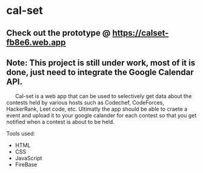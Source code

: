 # cal-set
## Check out the prototype @ https://calset-fb8e6.web.app
## Note: This project is still under work, most of it is done, just need to integrate the Google Calendar API.
&nbsp;&nbsp;&nbsp;&nbsp;&nbsp; Cal-set is a web app that can be used to selectively get data about the contests held by various hosts such as Codechef, CodeForces, HackerRank, Leet code, etc. Ultimatly the app should be able to craete a event and upload it to your google calander for each contest so that you get notified when a contest is about to be held.

Tools used:
- HTML
- CSS
- JavaScript
- FireBase
